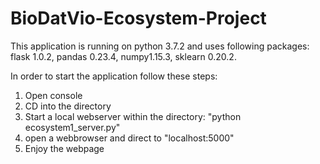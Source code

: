 # BioDatVio-Ecosystem-Project
This application is running on python 3.7.2 and uses following packages: flask 1.0.2, pandas 0.23.4, numpy1.15.3, sklearn 0.20.2.


In order to start the application follow these steps:

1. Open console
2. CD into the directory
3. Start a local webserver within the directory: "python ecosystem1_server.py"
4. open a webbrowser and direct to "localhost:5000"
5. Enjoy the webpage
